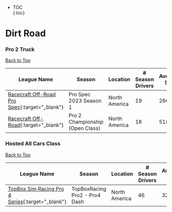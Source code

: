 * TOC  
{:toc}

# Dirt Road

### Pro 2 Truck

[Back to Top](#)  

|                                                       League Name                                                       |              Season             |   Location  |# Season Drivers|Average SoF|Upcoming Race|New York|London|Sydney|
|-------------------------------------------------------------------------------------------------------------------------|---------------------------------|-------------|----------------|-----------|-------------|--------|------|------|
|[Racecraft Off\-Road Pro Spec](https://members.iracing.com/membersite/member/LeagueView.do?league=9734){:target="_blank"}|      Pro Spec 2023 Season 1     |North America|       19       |    2660   |             |        |      |      |
|     [Racecraft Off\-Road](https://members.iracing.com/membersite/member/LeagueView.do?league=5142){:target="_blank"}    |Pro 2 Championship \(Open Class\)|North America|       18       |    5186   |             |        |      |      |

### Hosted All Cars Class

[Back to Top](#)  

|                                                        League Name                                                        |            Season            |   Location  |# Season Drivers|Average SoF|Upcoming Race|New York|London|Sydney|
|---------------------------------------------------------------------------------------------------------------------------|------------------------------|-------------|----------------|-----------|-------------|--------|------|------|
|[TopBox Sim Racing Pro 4 Series](https://members.iracing.com/membersite/member/LeagueView.do?league=5521){:target="_blank"}|TopBoxRacing Pro2 \- Pro4 Dash|North America|       46       |    3200   |             |        |      |      |

